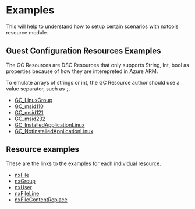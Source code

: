 # Examples

This will help to understand how to setup certain scenarios with nxtools
resource module.

## Guest Configuration Resources Examples

The GC Resources are DSC Resources that only supports String, Int, bool as properties because of how they are interepreted in Azure ARM.

To emulate arrays of strings or int, the GC Resource author should use a value separator, such as `;`.

- [GC_LinuxGroup](../../GCPackages/LinuxGroupsMustExclude)
- [GC_msid110](../../GCPackages/PasswordPolicy_msid110)
- [GC_msid121](../../GCPackages/PasswordPolicy_msid121)
- [GC_msid232](../../GCPackages/PasswordPolicy_msid232)
- [GC_InstalledApplicationLinux](../../GCPackages/InstalledApplicationLinux)
- [GC_NotInstalledApplicationLinux](../../GCPackages/NotInstalledApplicationLinux)

## Resource examples

These are the links to the examples for each individual resource.

- [nxFile](./Resources/nxFile/)
- [nxGroup](./Resources/nxGroup/)
- [nxUser](./Resources/nxUser/)
- [nxFileLine](./Resources/nxFileLine/)
- [nxFileContentReplace](./Resources/nxFileContentReplace/)
